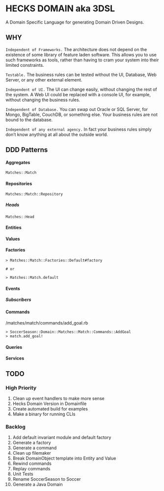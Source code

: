 # HECKS DOMAIN aka 3DSL
A Domain Specific Language for generating Domain Driven Designs.

## WHY
`Independent of Frameworks.` The architecture does not depend on the existence of some library of feature laden software. This allows you to use such frameworks as tools, rather than having to cram your system into their limited constraints.

`Testable.` The business rules can be tested without the UI, Database, Web Server, or any other external element.

`Independent of UI.` The UI can change easily, without changing the rest of the system. A Web UI could be replaced with a console UI, for example, without changing the business rules.
 
`Independent of Database.` You can swap out Oracle or SQL Server, for Mongo, BigTable, CouchDB, or something else. Your business rules are not bound to the database.

`Independent of any external agency.` In fact your business rules simply don’t know anything at all about the outside world.

## DDD Patterns

#### Aggregates

`Matches::Match`

#### Repositories

`Matches::Match::Repository`

##### Heads

`Matches::Head`

#### Entities

#### Values

#### Factories
```
> Matches::Match::Factories::Default#factory

# or

> Matches::Match.default
```

#### Events
##### Subscribers

#### Commands
/matches/match/commands/add_goal.rb
```
> SoccerSeason::Domain::Matches::Match::Commands::AddGoal
> match.add_goal!
```

#### Queries

#### Services

## TODO

### High Priority
1. Clean up event handlers to make more sense
1. Hecks Domain Version in Domainfile
1. Create automated build for examples
1. Make a binary for running CLIs

### Backlog
1. Add default invariant module and default factory
1. Generate a factory
1. Generate a command
1. Clean up filemaker
1. Break DomainObject template into Entity and Value
1. Rewind commands
1. Replay commands
1. Unit Tests
1. Rename SoccerSeason to Soccer
1. Generate a Java Domain